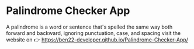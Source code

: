 # Palindrome Checker App
 A palindrome is a word or sentence that's spelled the same way both forward and backward, ignoring punctuation, case, and spacing
 visit the website on 👉 https://ben22-developer.github.io/Palindrome-Checker-App/
